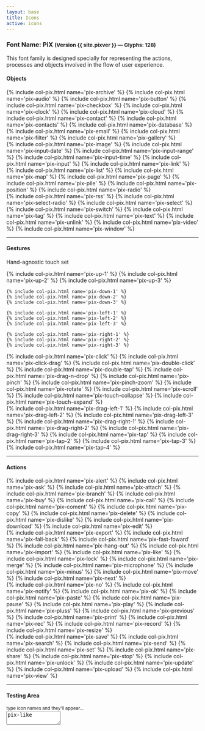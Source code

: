 ```yaml
---
layout: base
title: Icons
active: icons
---
```


<h3><span>Font Name:</span> PiX <small>(Version {{ site.pixver }} — Glyphs:&nbsp;128)</small></h3>
<p>This font family is designed specially for representing the actions, processes and objects involved in the flow of user experience.</p>

<h4 id='touch'>Objects</h4>
<div class='row'>
    {% include col-pix.html name='pix-archive' %}
    {% include col-pix.html name='pix-audio' %}
    {% include col-pix.html name='pix-button' %}
    {% include col-pix.html name='pix-checkbox' %}
    {% include col-pix.html name='pix-clock' %}
    {% include col-pix.html name='pix-cloud' %}
    {% include col-pix.html name='pix-contact' %}
    {% include col-pix.html name='pix-contacts' %}
    {% include col-pix.html name='pix-database' %}
    {% include col-pix.html name='pix-email' %}
    {% include col-pix.html name='pix-filter' %}
    {% include col-pix.html name='pix-gallery' %}
</div>
<div class='row'>
    {% include col-pix.html name='pix-image' %}
    {% include col-pix.html name='pix-input-date' %}
    {% include col-pix.html name='pix-input-range' %}
    {% include col-pix.html name='pix-input-time' %}
    {% include col-pix.html name='pix-input' %}
    {% include col-pix.html name='pix-link' %}
    {% include col-pix.html name='pix-list' %}
    {% include col-pix.html name='pix-map' %}
    {% include col-pix.html name='pix-page' %}
    {% include col-pix.html name='pix-pile' %}
    {% include col-pix.html name='pix-position' %}
    {% include col-pix.html name='pix-radio' %}
</div>
<div class='row'>
    {% include col-pix.html name='pix-rss' %}
    {% include col-pix.html name='pix-select-radio' %}
    {% include col-pix.html name='pix-select' %}
    {% include col-pix.html name='pix-switch' %}
    {% include col-pix.html name='pix-tag' %}
    {% include col-pix.html name='pix-text' %}
    {% include col-pix.html name='pix-unlink' %}
    {% include col-pix.html name='pix-video' %}
    {% include col-pix.html name='pix-window' %}
</div>
<hr>
<h4 id='touch'>Gestures</h4>
<p>Hand-agnostic touch set</p>
<div class='row'>
    {% include col-pix.html name='pix-up-1' %}
    {% include col-pix.html name='pix-up-2' %}
    {% include col-pix.html name='pix-up-3' %}

    {% include col-pix.html name='pix-down-1' %}
    {% include col-pix.html name='pix-down-2' %}
    {% include col-pix.html name='pix-down-3' %}

    {% include col-pix.html name='pix-left-1' %}
    {% include col-pix.html name='pix-left-2' %}
    {% include col-pix.html name='pix-left-3' %}

    {% include col-pix.html name='pix-right-1' %}
    {% include col-pix.html name='pix-right-2' %}
    {% include col-pix.html name='pix-right-3' %}
</div>
<div class='row'>   
    {% include col-pix.html name='pix-click' %}
    {% include col-pix.html name='pix-click-drag' %}
    {% include col-pix.html name='pix-double-click' %}
    {% include col-pix.html name='pix-double-tap' %}
    {% include col-pix.html name='pix-drag-n-drop' %}
    {% include col-pix.html name='pix-pinch' %}
    {% include col-pix.html name='pix-pinch-zoom' %}
    {% include col-pix.html name='pix-rotate' %}
    {% include col-pix.html name='pix-scroll' %}
    {% include col-pix.html name='pix-touch-collapse' %}
    {% include col-pix.html name='pix-touch-expand' %}
</div>
<div class='row'> 
    {% include col-pix.html name='pix-drag-left-1' %}
    {% include col-pix.html name='pix-drag-left-2' %}
    {% include col-pix.html name='pix-drag-left-3' %}   
    {% include col-pix.html name='pix-drag-right-1' %}
    {% include col-pix.html name='pix-drag-right-2' %}
    {% include col-pix.html name='pix-drag-right-3' %}
    {% include col-pix.html name='pix-tap' %}
    {% include col-pix.html name='pix-tap-2' %}
    {% include col-pix.html name='pix-tap-3' %}
    {% include col-pix.html name='pix-tap-4' %}
</div>
<hr>
<h4 id='objects'>Actions</h4>
<div class='row'>
    {% include col-pix.html name='pix-alert' %}
    {% include col-pix.html name='pix-ask' %}
    {% include col-pix.html name='pix-attach' %}
    {% include col-pix.html name='pix-branch' %}
    {% include col-pix.html name='pix-buy' %}
    {% include col-pix.html name='pix-call' %}
    {% include col-pix.html name='pix-coment' %}
    {% include col-pix.html name='pix-copy' %}
    {% include col-pix.html name='pix-delete' %}
    {% include col-pix.html name='pix-dislike' %}
    {% include col-pix.html name='pix-download' %}
    {% include col-pix.html name='pix-edit' %}
</div>
<div class='row'>
    {% include col-pix.html name='pix-export' %}
    {% include col-pix.html name='pix-fall-back' %}
    {% include col-pix.html name='pix-fast-foward' %}
    {% include col-pix.html name='pix-hang-out' %}
    {% include col-pix.html name='pix-import' %}
    {% include col-pix.html name='pix-like' %}
    {% include col-pix.html name='pix-lock' %}
    {% include col-pix.html name='pix-merge' %}
    {% include col-pix.html name='pix-microphone' %}
    {% include col-pix.html name='pix-minus' %}
    {% include col-pix.html name='pix-move' %}
    {% include col-pix.html name='pix-next' %}
</div>
<div class='row'>
    {% include col-pix.html name='pix-no' %}
    {% include col-pix.html name='pix-notify' %}
    {% include col-pix.html name='pix-ok' %}
    {% include col-pix.html name='pix-paste' %}
    {% include col-pix.html name='pix-pause' %}
    {% include col-pix.html name='pix-play' %}
    {% include col-pix.html name='pix-pluss' %}
    {% include col-pix.html name='pix-previous' %}
    {% include col-pix.html name='pix-print' %}
    {% include col-pix.html name='pix-rec' %}
    {% include col-pix.html name='pix-record' %}
    {% include col-pix.html name='pix-resize' %}
</div>
<div class='row'>
    {% include col-pix.html name='pix-save' %}
    {% include col-pix.html name='pix-search' %}
    {% include col-pix.html name='pix-send' %}
    {% include col-pix.html name='pix-set' %}
    {% include col-pix.html name='pix-share' %}
    {% include col-pix.html name='pix-stop' %}
    {% include col-pix.html name='pix-unlock' %}
    {% include col-pix.html name='pix-update' %}
    {% include col-pix.html name='pix-upload' %}
    {% include col-pix.html name='pix-view' %}
</div>
<hr>
<h4>Testing Area</h4>
<small>type icon names and they'll appear...</small><br>
<textarea cols='15' class='pix-test'>
pix-like
</textarea>